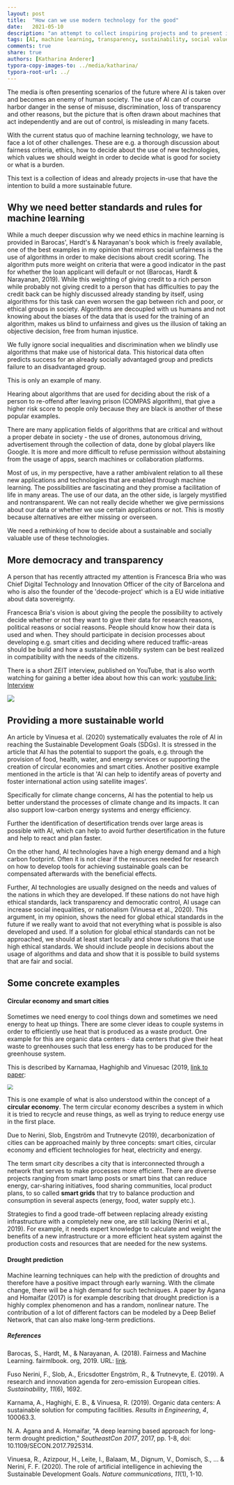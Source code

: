 ```yaml
---
layout: post
title:  "How can we use modern technology for the good"
date:   2021-05-10
description: "an attempt to collect inspiring projects and to present ideas of how to use AI for the good"
tags: [AI, machine learning, transparency, sustainability, social value]
comments: true
share: true
authors: [Katharina Anderer]
typora-copy-images-to: ../media/katharina/
typora-root-url: ../
---
```




The media is often presenting scenarios of the future where AI is taken over and becomes an enemy of human society. The use of AI can of course harbor danger in the sense of misuse, discrimination, loss of transparency and other reasons, but the picture that is often drawn about machines that act independently and are out of control, is misleading in many facets. 

With the current status quo of machine learning technology, we have to face a lot of other challenges. These are e.g. a thorough discussion about fairness criteria, ethics, how to decide about the use of new technologies, which values we should weight in order to decide what is good for society or what is a burden. 

This text is a collection of  ideas and already projects in-use that have the intention to build a more sustainable future. 



## Why we need better standards and rules for machine learning

While a much deeper discussion why we need ethics in machine learning is provided in Barocas', Hardt's & Narayanan's book which is freely available, one of the best examples in my opinion that mirrors social unfairness is the use of algorithms in order to make decisions about credit scoring. The algorithm puts more weight on criteria that were a good indicator in the past for whether the loan applicant will default or not (Barocas, Hardt & Narayanan, 2019). While this weighting of giving credit to a rich person while probably not giving credit to a person that has difficulties to pay the credit back can be highly discussed already standing by itself, using algorithms for this task can even worsen the gap between rich and poor, or ethical groups in society. Algorithms are decoupled with us humans and not knowing about the biases of the data that is used for the training of an algorithm, makes us blind to unfairness and gives us the illusion of taking an objective decision, free from human injustice. 

We fully ignore social inequalities and discrimination when we blindly use algorithms that make use of historical data. This historical data often predicts success for an already socially advantaged group and predicts failure to an disadvantaged group. 

This is only an example of many. 

Hearing about algorithms that are used for deciding about the risk of a person to re-offend after leaving prison (COMPAS algorithm), that give a higher risk score to people only because they are black is another of these popular examples. 

There are many application fields of algorithms that are critical and without a proper debate in society - the use of drones, autonomous driving, advertisement through the collection of data, done by global players like Google.  It is more and more difficult to refuse permission without abstaining from the usage of apps, search machines or collaboration platforms. 



Most of us, in my perspective, have a rather ambivalent relation to all these new applications and technologies that are enabled through machine learning. The possibilities are fascinating and they promise a facilitation of life in many areas. The use of our data, an the other side, is largely mystified and nontransparent. We can not really decide whether we give permissions about our data or whether we use certain applications or not. This is mostly because alternatives are either missing or overseen. 

We need a rethinking of how to decide about a sustainable and socially valuable use of these technologies.

## More democracy and transparency 

A person that has recently attracted my attention is Francesca Bria who was Chief Digital Technology and Innovation Officer of the city of Barcelona and who is also the founder of the 'decode-project' which is a EU wide initiative about data sovereignty.  

Francesca Bria's vision is about giving the people the possibility to actively decide whether or not they want to give their data for research reasons, political reasons or social reasons. People should know how their data is used and when. They should participate in decision processes about developing e.g. smart cities and deciding where reduced traffic-areas should be build and how a sustainable mobility system can be best realized in compatibility with the needs of the citizens. 

There is a short ZEIT interview, published on YouTube, that is also worth watching for gaining a better idea about how this can work: [youtube link: Interview](https://www.youtube.com/watch?v=3MJsnUlEB-M)



![](/images/francesca.png)







## Providing a more sustainable world



An article by Vinuesa et al. (2020) systematically evaluates the role of AI in reaching the Sustainable Development Goals (SDGs). It is stressed in the article that AI has the potential to support the goals, e.g. through the provision of food, health, water, and energy services or supporting the creation of circular economies and smart cities. Another positive example mentioned in the article is that 'AI can help to identify areas of poverty and foster international action using satellite images'. 

Specifically for climate change concerns, AI has the potential to help us better understand the processes of climate change and its impacts. It can also support low-carbon energy systems and energy efficiency.

Further the identification of desertification trends over large areas is possible with AI, which can help to avoid further desertification in the future and help to react and plan faster. 

On the other hand, AI technologies have a high energy demand and a high carbon footprint. Often it is not clear if the resources needed for research on how to develop tools for achieving sustainable goals can be compensated afterwards with the beneficial effects. 

Further, AI technologies are usually designed on the needs and values of the nations in which they are developed. If these nations do not have high ethical standards, lack transparency and democratic control, AI usage can increase social inequalities, or nationalism (Vinuesa et al., 2020). This argument, in my opinion, shows the need for global ethical standards in the future if we really want to avoid that not everything what is possible is also developed and used. If a solution for global ethical standards can not be approached, we should at least start locally and show solutions that use high ethical standards. We should include people in decisions about the usage of algorithms and data and show that it is possible to build systems that are fair and social. 

## Some concrete examples

#### Circular economy and smart cities

Sometimes we need energy to cool things down and sometimes we need energy to heat up things. There are some clever ideas to couple systems in order to efficiently use heat that is produced as a waste product. One example for this are organic data centers - data centers that give their heat waste to greenhouses such that less energy has to be produced for the greenhouse system. 

This is described by Karnamaa,  Haghighib and Vinuesac (2019, [link to paper](https://doi.org/10.1016/j.rineng.2019.100063):

<img src="/images/greenhouse.jpg" style="zoom:80%;" />





This is one example of what is also understood within the concept of a **circular economy**. The term circular economy describes a system in which it is tried to recycle and reuse things, as well as trying to reduce energy use in the first place. 

Due to Nerini, Slob, Engström and Trutnevyte (2019), decarbonization of cities can be approached mainly by three concepts: smart cities, circular economy and efficient technologies for heat, electricity and energy. 

The term smart city describes a city that is interconnected through a network that serves to make processes more efficient. There are diverse projects ranging from smart lamp posts or smart bins that can reduce energy, car-sharing initiatives, food sharing communities, local product plans, to so called **smart grids** that try to balance production and consumption in several aspects (energy, food, water supply etc.).

Strategies to find a good trade-off between replacing already existing infrastructure with a completely new one, are still lacking (Nerini et al., 2019). For example, it needs expert knowledge to calculate and weight the benefits of a new infrastructure or a more efficient heat system against the production costs and resources that are needed for the new systems. 



#### Drought prediction

Machine learning techniques can help with the prediction of droughts and therefore have a positive impact through early warning. With the climate change, there will be a high demand for such techniques. A paper by Agana and Homaifar (2017) is for example describing that drought prediction is a highly complex phenomenon and has a random, nonlinear nature. The contribution of a lot of different factors can be modeled by a Deep Belief Network, that can also make long-term predictions. 



##### References

Barocas, S., Hardt, M., & Narayanan, A. (2018). Fairness and Machine Learning. fairmlbook. org, 2019. URL: [link](http://www.fairmlbook.org).

Fuso Nerini, F., Slob, A., Ericsdotter Engström, R., & Trutnevyte, E. (2019). A research and innovation  agenda for zero-emission European cities. *Sustainability*, *11*(6), 1692.

Karnama, A., Haghighi, E. B., & Vinuesa, R. (2019). Organic data centers: A sustainable solution for computing facilities. *Results in Engineering*, *4*, 100063.3.

N. A. Agana and A. Homaifar, "A deep learning based approach for long-term drought prediction," *SoutheastCon 2017*, 2017, pp. 1-8, doi: 10.1109/SECON.2017.7925314.

Vinuesa, R., Azizpour, H., Leite, I.,  Balaam, M., Dignum, V., Domisch, S., ... & Nerini, F. F. (2020). The role of artificial intelligence in achieving the Sustainable  Development Goals. *Nature communications*, *11*(1), 1-10.
